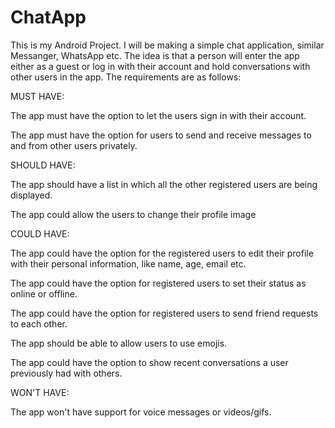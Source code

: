 # ChatApp
This is my Android Project. I will be making a simple chat application, similar Messanger, WhatsApp etc. The idea is that a person will enter the app either as a guest or log in with their account and hold conversations with other users in the app. The requirements are as follows:

MUST HAVE:

The app must have the option to let the users sign in with their account.

The app must have the option for users to send and receive messages to and from other users privately.

SHOULD HAVE:

The app should have a list in which all the other registered users are being displayed. 

The app could allow the users to change their profile image

COULD HAVE:

The app could have the option for the registered users to edit their profile with their personal information, like name, age, email etc. 

The app could have the option for registered users to set their status as online or offline. 

The app could have the option for registered users to send friend requests to each other.

The app should be able to allow users to use emojis.

The app could have the option to show recent conversations a user previously had with others.

WON'T HAVE:  

The app won't have support for voice messages or videos/gifs.
